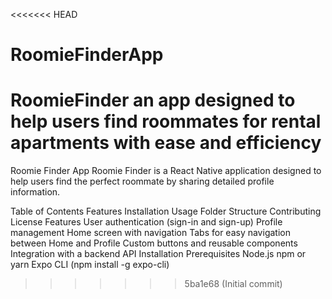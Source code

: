 <<<<<<< HEAD
# RoomieFinderApp
RoomieFinder an app designed to help users find roommates for rental apartments with ease and efficiency
=======
Roomie Finder App
Roomie Finder is a React Native application designed to help users find the perfect roommate by sharing detailed profile information.

Table of Contents
Features
Installation
Usage
Folder Structure
Contributing
License
Features
User authentication (sign-in and sign-up)
Profile management
Home screen with navigation
Tabs for easy navigation between Home and Profile
Custom buttons and reusable components
Integration with a backend API
Installation
Prerequisites
Node.js
npm or yarn
Expo CLI (npm install -g expo-cli)
>>>>>>> 5ba1e68 (Initial commit)
